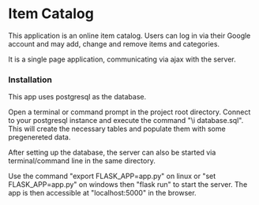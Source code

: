 # Item Catalog
This application is an online item catalog. Users can log in via their Google account and may add, change and remove items and categories.

It is a single page application, communicating via ajax with the server.

### Installation
This app uses postgresql as the database. 

Open a terminal or command prompt in the project root directory. Connect to your postgresql instance and execute the command "\i database.sql". This will create the necessary tables and populate them with some pregenereted data.

After setting up the database, the server can also be started via terminal/command line in the same directory.

Use the command "export FLASK_APP=app.py" on linux or "set FLASK_APP=app.py" on windows then "flask run" to start the server. The app is then accessible at "localhost:5000" in the browser.